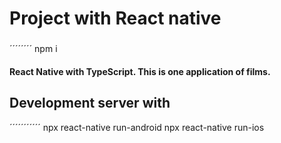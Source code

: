 # Project with React native

###

´´´´´´´´
npm i

#### React Native with TypeScript. This is one application of films.

## Development server with 

´´´´´´´´´´´
npx react-native run-android
npx react-native run-ios